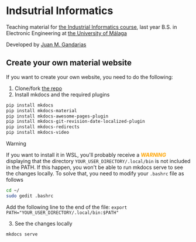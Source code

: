 # Indsutrial Informatics

Teaching material for [the Industrial Informatics course](https://jmgandarias.github.io/industrial_informatics), last year B.S. in Electronic Engineering at [the University of Málaga](https://www.uma.es)

Developed by [Juan M. Gandarias](https://jmgandarias.github.io/)

## Create your own material website

If you want to create your own website, you need to do the following:

1. Clone/fork [the repo](https://github.com/jmgandarias/industrial_informatics)
2. Install mkdocs and the required plugins

```bash
pip install mkdocs
pip install mkdocs-material
pip install mkdocs-awesome-pages-plugin
pip install mkdocs-git-revision-date-localized-plugin
pip install mkdocs-redirects
pip install mkdocs-video
```

> [!WARNING]  
> If you want to install it in WSL, you'll probably receive a <span style="color:orange">**_WARNING_**</span> displaying that the directory `YOUR_USER_DIRECTORY/.local/bin` is not included in the PATH. 
> If this happen, you won't be able to run mkdocs serve to see the changes locally. To solve that, you need to modify your `.bashrc` file as follows
>  ```bash
> cd ~/
> sudo gedit .bashrc
> ```
> Add the following line to the end of the file:
> `export PATH="YOUR_USER_DIRECTORY/.local/bin:$PATH"`

3. See the changes locally
   
```bash
mkdocs serve
```
